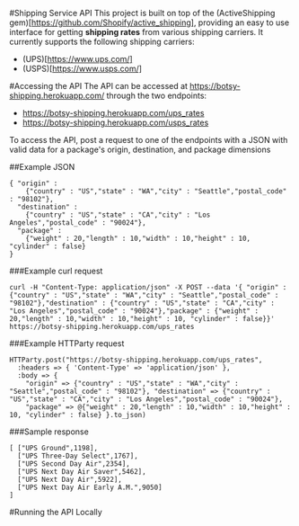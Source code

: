 #Shipping Service API
This project is built on top of the (ActiveShipping gem)[https://github.com/Shopify/active_shipping], providing an easy to use interface for getting **shipping rates** from various shipping carriers. It currently supports the following shipping carriers:
- (UPS)[https://www.ups.com/]
- (USPS)[https://www.usps.com/]

#Accessing the API
The API can be accessed at https://botsy-shipping.herokuapp.com/ through the two endpoints:
- https://botsy-shipping.herokuapp.com/ups_rates  
- https://botsy-shipping.herokuapp.com/usps_rates

To access the API, post a request to one of the endpoints with a JSON with valid data for a package's origin, destination, and package dimensions

##Example JSON
```
{ "origin" :
    {"country" : "US","state" : "WA","city" : "Seattle","postal_code" : "98102"},
  "destination" :
    {"country" : "US","state" : "CA","city" : "Los Angeles","postal_code" : "90024"},
  "package" :
    {"weight" : 20,"length" : 10,"width" : 10,"height" : 10, "cylinder" : false}
}
```

###Example curl request

```
curl -H "Content-Type: application/json" -X POST --data '{ "origin" : {"country" : "US","state" : "WA","city" : "Seattle","postal_code" : "98102"},"destination" : {"country" : "US","state" : "CA","city" : "Los Angeles","postal_code" : "90024"},"package" : {"weight" : 20,"length" : 10,"width" : 10,"height" : 10, "cylinder" : false}}' https://botsy-shipping.herokuapp.com/ups_rates
```

###Example HTTParty request
```
HTTParty.post("https://botsy-shipping.herokuapp.com/ups_rates",
  :headers => { 'Content-Type' => 'application/json' },
  :body => {
    "origin" => {"country" : "US","state" : "WA","city" : "Seattle","postal_code" : "98102"}, "destination" => {"country" : "US","state" : "CA","city" : "Los Angeles","postal_code" : "90024"},  
    "package" => @{"weight" : 20,"length" : 10,"width" : 10,"height" : 10, "cylinder" : false} }.to_json)
```

###Sample response
```
[ ["UPS Ground",1198],
  ["UPS Three-Day Select",1767],
  ["UPS Second Day Air",2354],
  ["UPS Next Day Air Saver",5462],
  ["UPS Next Day Air",5922],
  ["UPS Next Day Air Early A.M.",9050]
]
```

#Running the API Locally
